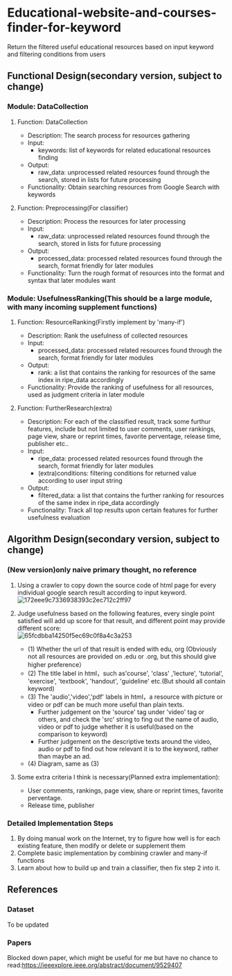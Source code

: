 # Educational-website-and-courses-finder-for-keyword
Return the filtered useful educational resources based on input keyword and filtering conditions from users
## Functional Design(secondary version, subject to change)
### Module: DataCollection
1. Function: DataCollection
   - Description: The search process for resources gathering
   - Input:
     - keywords: list of keywords for related educational resources finding
   - Output:
     - raw_data: unprocessed related resources found through the search, stored in lists for future processing
   - Functionality: Obtain searching resources from Google Search with keywords

2. Function: Preprocessing(For classifier)
   - Description: Process the resources for later processing
   - Input:
     - raw_data: unprocessed related resources found through the search, stored in lists for future processing
   - Output:
     - processed_data: processed related resources found through the search, format friendly for later modules
   - Functionality: Turn the rough format of resources into the format and syntax that later modules want

### Module: UsefulnessRanking(This should be a large module, with many incoming supplement functions)
1. Function: ResourceRanking(Firstly implement by 'many-if')
   - Description: Rank the usefulness of collected resources
   - Input:
     - processed_data: processed related resources found through the search, format friendly for later modules
   - Output:
     - rank: a list that contains the ranking for resources of the same index in ripe_data accordingly
   - Functionality: Provide the ranking of usefulness for all resources, used as judgment criteria in later module

2. Function: FurtherResearch(extra)
   - Description: For each of the classified result, track some furthur features, include but not limited to user comments, user rankings, page view, share or reprint times, favorite perventage, release time, publisher etc..
   - Input:
     - ripe_data: processed related resources found through the search, format friendly for later modules
     - (extra)conditions: filtering conditions for returned value according to user input string
   - Output:
     - filtered_data:  a list that contains the further ranking for resources of the same index in ripe_data accordingly
   - Functionality: Track all top results upon certain features for further usefulness evaluation

## Algorithm Design(secondary version, subject to change)
### (New version)only naive primary thought, no reference
1. Using a crawler to copy down the source code of html page for every individual google search result according to input keyword.</br>
![172eee9c7336938393c2ec712c2ff97](https://user-images.githubusercontent.com/66361320/135891667-90540080-ca48-456f-bb52-f97ef9aeb3da.png)

2. Judge usefulness based on the following features, every single point satisfied will add up score for that result, and different point may provide different score:</br>
![65fcdbba14250f5ec69c0f8a4c3a253](https://user-images.githubusercontent.com/66361320/137957846-cd0070b5-14ce-4db9-b9ce-49b44cf354d7.png)
   - (1) Whether the url of that result is ended with edu, org (Obviously not all resources are provided on .edu or .org, but this should give higher preference）
   - (2) The title label in html，such as'course', 'class' ,'lecture', 'tutorial', 'exercise', 'textbook', 'handout', 'guideline' etc.(But should all contain keyword)
   - (3) The 'audio','video','pdf' labels in html，a resource with picture or video or pdf can be much more useful than plain texts. 
      - Further judgement on the 'source' tag under 'video' tag or others, and check the 'src' string to fing out the name of audio, video or pdf to judge whether it is useful(based on the comparison to keyword)
      - Further judgement on the descriptive texts around the video, audio or pdf to find out how relevant it is to the keyword, rather than maybe an ad.
   - (4) Diagram, same as (3)

3. Some extra criteria I think is necessary(Planned extra implementation):
   - User comments, rankings, page view, share or reprint times, favorite perventage. 
   - Release time, publisher

### Detailed Implementation Steps
1. By doing manual work on the Internet, try to figure how well is for each existing feature, then modify or delete or supplement them
2. Complete basic implementation by combining crawler and many-if functions
3. Learn about how to build up and train a classifier, then fix step 2 into it.


## References
### Dataset
To be updated

### Papers
Blocked down paper, which might be useful for me but have no chance to read:https://ieeexplore.ieee.org/abstract/document/9529407
